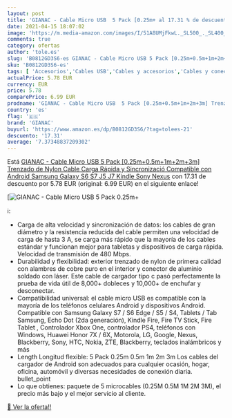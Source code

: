 ```yaml
---
layout: post
title: 'GIANAC - Cable Micro USB  5 Pack [0.25m+ al 17.31 % de descuento'
date: 2021-04-15 18:07:02
image: 'https://m.media-amazon.com/images/I/51A8UMjFkwL._SL500_._SL400_.jpg'
comments: true
category: ofertas
author: 'tole.es'
slug: 'B0812GD3S6-es GIANAC - Cable Micro USB 5 Pack [0.25m+0.5m+1m+2m+3m]...'
sku: 'B0812GD3S6-es'
tags: [ 'Accesorios','Cables USB','Cables y accesorios','Cables y conectores','Informática','android','gianac', ]
actualPrice: 5.78 EUR
currency: EUR
price: 5.78
comparePrice: 6.99 EUR
prodname: 'GIANAC - Cable Micro USB  5 Pack [0.25m+0.5m+1m+2m+3m] Trenzado de Nylon Cable Carga Rápida y Sincronizació Compatible con Android  Samsung Galaxy S6 S7 J5 J7  Kindle  Sony  Nexus'
country: 'es'
flag: '🇪🇸'
brand: 'GIANAC'
buyurl: 'https://www.amazon.es/dp/B0812GD3S6/?tag=tolees-21'
descuento: '17.31'
average: '7.37348837209302'
---
```


Está [GIANAC - Cable Micro USB  5 Pack [0.25m+0.5m+1m+2m+3m] Trenzado de Nylon Cable Carga Rápida y Sincronizació Compatible con Android  Samsung Galaxy S6 S7 J5 J7  Kindle  Sony  Nexus](https://www.amazon.es/dp/B0812GD3S6/?tag=tolees-21) con 17.31 de descuento por 5.78 EUR (original: 6.99 EUR) en el siguiente enlace!

[![GIANAC - Cable Micro USB  5 Pack [0.25m+](https://m.media-amazon.com/images/I/51A8UMjFkwL._SL500_._SL400_.jpg)](https://www.amazon.es/dp/B0812GD3S6/?tag=tolees-21)

ℹ️:

- Carga de alta velocidad y sincronización de datos: los cables de gran diámetro y la resistencia reducida del cable permiten una velocidad de carga de hasta 3 A, se carga más rápido que la mayoría de los cables estándar y funcionan mejor para tabletas y dispositivos de carga rápida. Velocidad de transmisión de 480 Mbps.
- Durabilidad y flexibilidad: exterior trenzado de nylon de primera calidad con alambres de cobre puro en el interior y conector de aluminio soldado con láser. Este cable de cargador tipo c pasó perfectamente la prueba de vida útil de 8,000+ dobleces y 10,000+ de enchufar y desconectar.
- Compatibilidad universal: el cable micro USB es compatible con la mayoría de los teléfonos celulares Android y dispositivos Android. Compatible con Samsung Galaxy S7 / S6 Edge / S5 / S4, Tablets / Tab Samsung, Echo Dot (2da generación), Kindle Fire, Fire TV Stick, Fire Tablet , Controlador Xbox One, controlador PS4, teléfonos con Windows, Huawei Honor 7X / 6X, Motorola, LG, Google, Nexus, Blackberry, Sony, HTC, Nokia, ZTE, Blackberry, teclados inalámbricos y más
- Length Longitud flexible: 5 Pack 0.25m 0.5m 1m 2m 3m Los cables del cargador de Android son adecuados para cualquier ocasión, hogar, oficina, automóvil y diversas necesidades de conexión diaria. bullet_point
- Lo que obtienes: paquete de 5 microcables (0.25M 0.5M 1M 2M 3M), el precio más bajo y el mejor servicio al cliente.

[🛒 Ver la oferta!!](https://www.amazon.es/dp/B0812GD3S6/?tag=tolees-21)
